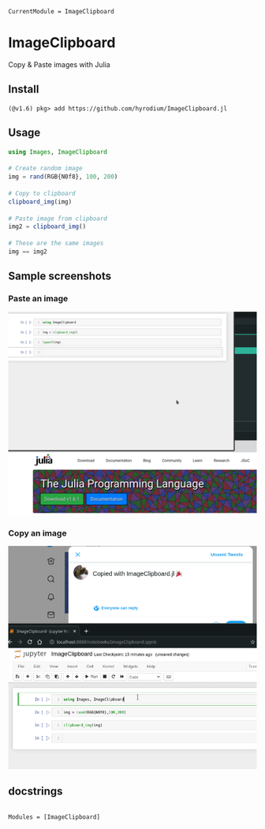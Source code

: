 ```@meta
CurrentModule = ImageClipboard
```

# ImageClipboard

Copy & Paste images with Julia

## Install
```
(@v1.6) pkg> add https://github.com/hyrodium/ImageClipboard.jl
```

## Usage
```julia
using Images, ImageClipboard

# Create random image
img = rand(RGB{N0f8}, 100, 200)

# Copy to clipboard
clipboard_img(img)

# Paste image from clipboard
img2 = clipboard_img()

# These are the same images
img == img2
```

## Sample screenshots
### Paste an image
![](img/screenshot_paste.gif)

### Copy an image
![](img/screenshot_copy.gif)

## docstrings

```@index
```

```@autodocs
Modules = [ImageClipboard]
```
